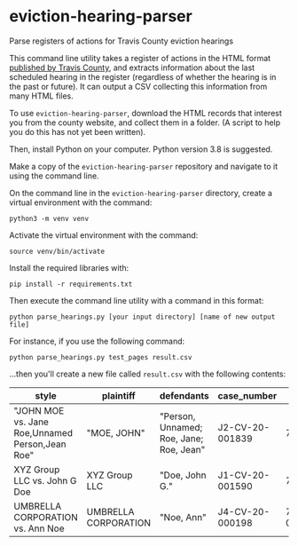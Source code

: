 # eviction-hearing-parser

Parse registers of actions for Travis County eviction hearings

This command line utility takes a register of actions in the HTML format [published by Travis County](odysseypa.traviscountytx.gov), and extracts information about the last scheduled hearing in the register (regardless of whether the hearing is in the past or future). It can output a CSV collecting this information from many HTML files.

To use `eviction-hearing-parser`, download the HTML records that interest you from the county website, and collect them in a folder. (A script to help you do this has not yet been written).

Then, install Python on your computer. Python version 3.8 is suggested.

Make a copy of the `eviction-hearing-parser` repository and navigate to it using the command line.

On the command line in the `eviction-hearing-parser` directory, create a virtual environment with the command:

`python3 -m venv venv`

Activate the virtual environment with the command:

`source venv/bin/activate`

Install the required libraries with:

`pip install -r requirements.txt`

Then execute the command line utility with a command in this format:

`python parse_hearings.py [your input directory] [name of new output file]`

For instance, if you use the following command:

`python parse_hearings.py test_pages result.csv`

...then you'll create a new file called `result.csv` with the following contents:

| style                                           | plaintiff            | defendants                              | case_number     | zip        | hearing_date | hearing_time | hearing_officer         |
| ----------------------------------------------- | -------------------- | --------------------------------------- | --------------- | ---------- | ------------ | ------------ | ----------------------- |
| "JOHN MOE vs. Jane Roe,Unnamed Person,Jean Roe" | "MOE, JOHN"          | "Person, Unnamed; Roe, Jane; Roe, Jean" | J2-CV-20-001839 | 78759      | 05/14/2020   | 11:00 AM     | "Slagle, Randall"       |
| XYZ Group LLC vs. John G Doe                    | XYZ Group LLC        | "Doe, John G."                          | J1-CV-20-001590 | 78724      | 05/14/2020   | 11:00 AM     | "Williams, Yvonne M."   |
| UMBRELLA CORPORATION vs. Ann Noe                | UMBRELLA CORPORATION | "Noe, Ann"                              | J4-CV-20-000198 | 78741-0000 | 06/05/2020   | 2:00 PM      | "Gonzalez, Raul Arturo" |
